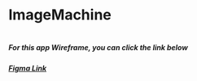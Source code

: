 # ImageMachine
#
##### For this app Wireframe, you can click the link below
##### [Figma Link](https://www.figma.com/file/1Bsb2R2U6SepFVtDB77q0A/Image-Machine-Data?node-id=0%3A1)
